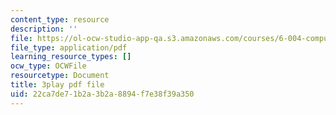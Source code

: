 ```yaml
---
content_type: resource
description: ''
file: https://ol-ocw-studio-app-qa.s3.amazonaws.com/courses/6-004-computation-structures-spring-2017/22ca7de71b2a3b2a8894f7e38f39a350_vJqBBh2XFTM.pdf
file_type: application/pdf
learning_resource_types: []
ocw_type: OCWFile
resourcetype: Document
title: 3play pdf file
uid: 22ca7de7-1b2a-3b2a-8894-f7e38f39a350
---
```

